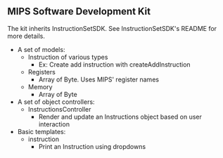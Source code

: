 ## MIPS Software Development Kit

The kit inherits InstructionSetSDK. See InstructionSetSDK's README for more details.

* A set of models:
    * Instruction of various types
        * Ex: Create add instruction with createAddInstruction
    * Registers
        * Array of Byte. Uses MIPS' register names
    * Memory
        * Array of Byte
* A set of object controllers:
    * InstructionsController
        * Render and update an Instructions object based on user interaction
* Basic templates:
    * instruction
        * Print an Instruction using dropdowns